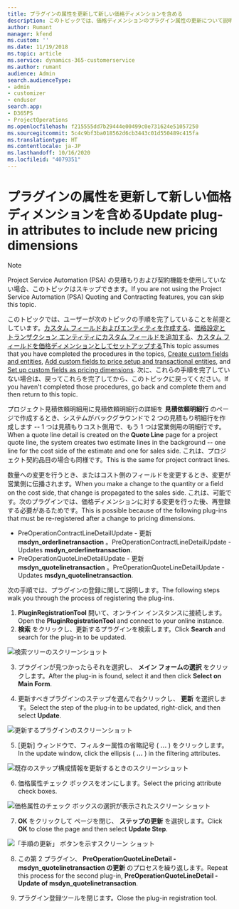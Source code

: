 ```yaml
---
title: プラグインの属性を更新して新しい価格ディメンションを含める
description: このトピックでは、価格ディメンションのプラグイン属性の更新について説明します。
author: Rumant
manager: kfend
ms.custom: ''
ms.date: 11/19/2018
ms.topic: article
ms.service: dynamics-365-customerservice
ms.author: rumant
audience: Admin
search.audienceType:
- admin
- customizer
- enduser
search.app:
- D365PS
- ProjectOperations
ms.openlocfilehash: f215555dd7b29444e00499c0e731624e51057250
ms.sourcegitcommit: 5c4c9bf3ba018562d6cb3443c01d550489c415fa
ms.translationtype: HT
ms.contentlocale: ja-JP
ms.lasthandoff: 10/16/2020
ms.locfileid: "4079351"
---
```

# <a name="update-plug-in-attributes-to-include-new-pricing-dimensions"></a><span data-ttu-id="07b73-103">プラグインの属性を更新して新しい価格ディメンションを含める</span><span class="sxs-lookup"><span data-stu-id="07b73-103">Update plug-in attributes to include new pricing dimensions</span></span>

> [!NOTE]
> <span data-ttu-id="07b73-104">Project Service Automation (PSA) の見積もりおよび契約機能を使用していない場合、このトピックはスキップできます。</span><span class="sxs-lookup"><span data-stu-id="07b73-104">If you are not using the Project Service Automation (PSA) Quoting and Contracting features, you can skip this topic.</span></span>

<span data-ttu-id="07b73-105">このトピックでは、ユーザーが次のトピックの手順を完了していることを前提としています。[カスタム フィールドおよびエンティティを作成する](create-custom-fields-entities.md)、[価格設定とトランザクション エンティティにカスタム フィールドを追加する](field-references.md)、[カスタム フィールドを価格ディメンションとしてセットアップする](set-up-pricing-dimensions.md)</span><span class="sxs-lookup"><span data-stu-id="07b73-105">This topic assumes that you have completed the procedures in the topics, [Create custom fields and entities](create-custom-fields-entities.md), [Add custom fields to price setup and transactional entities](field-references.md), and [Set up custom fields as pricing dimensions](set-up-pricing-dimensions.md).</span></span> <span data-ttu-id="07b73-106">次に、これらの手順を完了していない場合は、戻ってこれらを完了してから、このトピックに戻ってください。</span><span class="sxs-lookup"><span data-stu-id="07b73-106">If you haven't completed those procedures, go back and complete them and then return to this topic.</span></span>

<span data-ttu-id="07b73-107">プロジェクト見積依頼明細用に見積依頼明細行の詳細を **見積依頼明細行** のページで作成するとき、システムがバックグラウンドで 2 つの見積もり明細行を作成します -- 1 つは見積もりコスト側用で、もう 1 つは営業側用の明細行です。</span><span class="sxs-lookup"><span data-stu-id="07b73-107">When a quote line detail is created on the **Quote Line** page for a project quote line, the system creates two estimate lines in the background -- one line for the cost side of the estimate and one for sales side.</span></span> <span data-ttu-id="07b73-108">これは、プロジェクト契約品目の場合も同様です。</span><span class="sxs-lookup"><span data-stu-id="07b73-108">This is the same  for project contract lines.</span></span>

<span data-ttu-id="07b73-109">数量への変更を行うとき、またはコスト側のフィールドを変更するとき、変更が営業側に伝播されます。</span><span class="sxs-lookup"><span data-stu-id="07b73-109">When you make a change to the quantity or a field on the cost side, that change is propagated to the sales side.</span></span> <span data-ttu-id="07b73-110">これは、可能です。次のプラグインでは、価格ディメンションに対する変更を行った後、再登録する必要があるためです。</span><span class="sxs-lookup"><span data-stu-id="07b73-110">This is possible because of the following plug-ins that must be re-registered after a change to pricing dimensions.</span></span>

- <span data-ttu-id="07b73-111">PreOperationContractLineDetailUpdate - 更新 **msdyn_orderlinetransaction** 。</span><span class="sxs-lookup"><span data-stu-id="07b73-111">PreOperationContractLineDetailUpdate - Updates **msdyn_orderlinetransaction**.</span></span>
- <span data-ttu-id="07b73-112">PreOperationQuoteLineDetailUpdate - 更新 **msdyn_quotelinetransaction** 。</span><span class="sxs-lookup"><span data-stu-id="07b73-112">PreOperationQuoteLineDetailUpdate - Updates **msdyn_quotelinetransaction**.</span></span>

<span data-ttu-id="07b73-113">次の手順では、プラグインの登録に関して説明します。</span><span class="sxs-lookup"><span data-stu-id="07b73-113">The following steps walk you through the process of registering the plug-ins.</span></span>

1. <span data-ttu-id="07b73-114">**PluginRegistrationTool** 開いて、オンライン インスタンスに接続します。</span><span class="sxs-lookup"><span data-stu-id="07b73-114">Open the **PluginRegistrationTool** and connect to your online instance.</span></span>
2. <span data-ttu-id="07b73-115">**検索** をクリックし、更新するプラグインを検索します。</span><span class="sxs-lookup"><span data-stu-id="07b73-115">Click **Search** and search for the plug-in to be updated.</span></span>

 ![検索ツリーのスクリーンショット](media/PRT-1.png)

3. <span data-ttu-id="07b73-117">プラグインが見つかったらそれを選択し、 **メイン フォームの選択** をクリックします。</span><span class="sxs-lookup"><span data-stu-id="07b73-117">After the plug-in is found, select it and then click **Select on Main Form**.</span></span>

4. <span data-ttu-id="07b73-118">更新すべきプラグインのステップを選んで右クリックし、 **更新** を選択します。</span><span class="sxs-lookup"><span data-stu-id="07b73-118">Select the step of the plug-in to be updated, right-click, and then select **Update**.</span></span>

 ![更新するプラグインのスクリーンショット](media/PRT-2.png)
 
5. <span data-ttu-id="07b73-120">[更新] ウィンドウで、フィルター属性の省略記号 ( **...** ) をクリックします。</span><span class="sxs-lookup"><span data-stu-id="07b73-120">In the update window, click the ellipsis ( **...** ) in the filtering attributes.</span></span>

 ![既存のステップ構成情報を更新するときのスクリーンショット](media/PRT-3.png)
 
6. <span data-ttu-id="07b73-122">価格属性チェック ボックスをオンにします。</span><span class="sxs-lookup"><span data-stu-id="07b73-122">Select the pricing attribute check boxes.</span></span>

 ![価格属性のチェック ボックスの選択が表示されたスクリーン ショット](media/PRT-4.png)

7. <span data-ttu-id="07b73-124">**OK** をクリックして ページを閉じ、 **ステップの更新** を選択します。</span><span class="sxs-lookup"><span data-stu-id="07b73-124">Click **OK** to close the page and then select **Update Step**.</span></span>

 ![「手順の更新」 ボタンを示すスクリーン ショット](media/PRT-5.png)
 
8. <span data-ttu-id="07b73-126">この第 2 プラグイン、 **PreOperationQuoteLineDetail - msdyn_quotelinetransaction の更新** のプロセスを繰り返します。</span><span class="sxs-lookup"><span data-stu-id="07b73-126">Repeat this process for the second plug-in, **PreOperationQuoteLineDetail - Update of msdyn_quotelinetransaction**.</span></span>

9. <span data-ttu-id="07b73-127">プラグイン登録ツールを閉じます。</span><span class="sxs-lookup"><span data-stu-id="07b73-127">Close the plug-in registration tool.</span></span>

